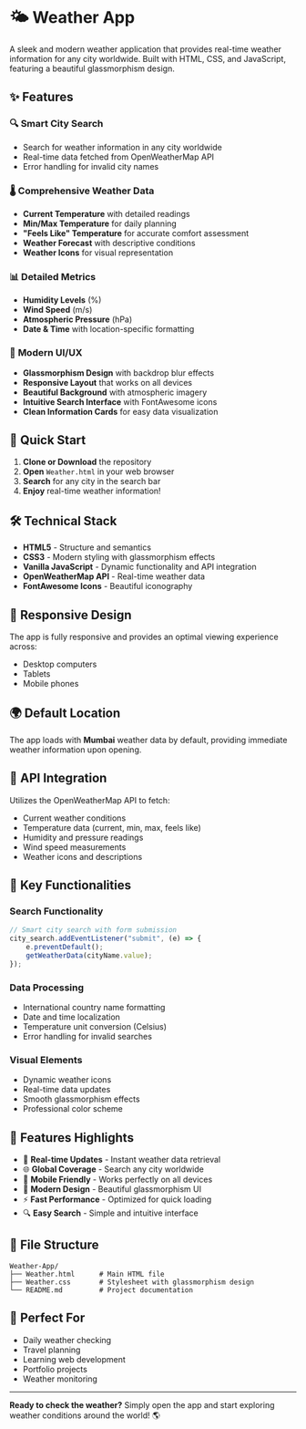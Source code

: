 # 🌤️ Weather App

A sleek and modern weather application that provides real-time weather information for any city worldwide. Built with HTML, CSS, and JavaScript, featuring a beautiful glassmorphism design.

## ✨ Features

### 🔍 **Smart City Search**
- Search for weather information in any city worldwide
- Real-time data fetched from OpenWeatherMap API
- Error handling for invalid city names

### 🌡️ **Comprehensive Weather Data**
- **Current Temperature** with detailed readings
- **Min/Max Temperature** for daily planning
- **"Feels Like" Temperature** for accurate comfort assessment
- **Weather Forecast** with descriptive conditions
- **Weather Icons** for visual representation

### 📊 **Detailed Metrics**
- **Humidity Levels** (%)
- **Wind Speed** (m/s)
- **Atmospheric Pressure** (hPa)
- **Date & Time** with location-specific formatting

### 🎨 **Modern UI/UX**
- **Glassmorphism Design** with backdrop blur effects
- **Responsive Layout** that works on all devices
- **Beautiful Background** with atmospheric imagery
- **Intuitive Search Interface** with FontAwesome icons
- **Clean Information Cards** for easy data visualization

## 🚀 Quick Start

1. **Clone or Download** the repository
2. **Open** `Weather.html` in your web browser
3. **Search** for any city in the search bar
4. **Enjoy** real-time weather information!

## 🛠️ Technical Stack

- **HTML5** - Structure and semantics
- **CSS3** - Modern styling with glassmorphism effects
- **Vanilla JavaScript** - Dynamic functionality and API integration
- **OpenWeatherMap API** - Real-time weather data
- **FontAwesome Icons** - Beautiful iconography

## 📱 Responsive Design

The app is fully responsive and provides an optimal viewing experience across:
- Desktop computers
- Tablets
- Mobile phones

## 🌍 Default Location

The app loads with **Mumbai** weather data by default, providing immediate weather information upon opening.

## 🔧 API Integration

Utilizes the OpenWeatherMap API to fetch:
- Current weather conditions
- Temperature data (current, min, max, feels like)
- Humidity and pressure readings
- Wind speed measurements
- Weather icons and descriptions

## 🎯 Key Functionalities

### Search Functionality
```javascript
// Smart city search with form submission
city_search.addEventListener("submit", (e) => {
    e.preventDefault();
    getWeatherData(cityName.value);
});
```

### Data Processing
- International country name formatting
- Date and time localization
- Temperature unit conversion (Celsius)
- Error handling for invalid searches

### Visual Elements
- Dynamic weather icons
- Real-time data updates
- Smooth glassmorphism effects
- Professional color scheme

## 🚀 Features Highlights

- 🔄 **Real-time Updates** - Instant weather data retrieval
- 🌐 **Global Coverage** - Search any city worldwide  
- 📱 **Mobile Friendly** - Works perfectly on all devices
- 🎨 **Modern Design** - Beautiful glassmorphism UI
- ⚡ **Fast Performance** - Optimized for quick loading
- 🔍 **Easy Search** - Simple and intuitive interface

## 📄 File Structure

```
Weather-App/
├── Weather.html      # Main HTML file
├── Weather.css       # Stylesheet with glassmorphism design
└── README.md         # Project documentation
```

## 🌟 Perfect For

- Daily weather checking
- Travel planning
- Learning web development
- Portfolio projects
- Weather monitoring

---

**Ready to check the weather?** Simply open the app and start exploring weather conditions around the world! 🌎

